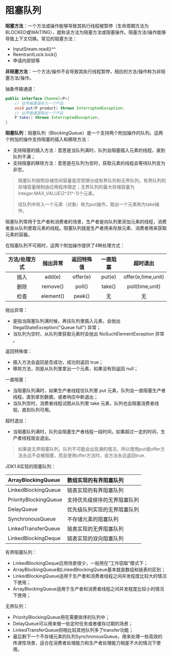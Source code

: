 # 阻塞队列

**阻塞方法**：一个方法或操作能够导致其执行线程被暂停（生命周期方法为BLOCKED或WAITING），就称该方法为阻塞方法或阻塞操作。阻塞方法/操作能够导致上下文切换。常见的阻塞方法：

- InputSream.read()^^
- ReentrantLock.lock()
- 申请内部锁等

**非阻塞方法**：一个方法/操作不会导致其执行线程暂停，相应的方法/操作称为非阻塞方法/操作。

抽象传输通道：

```java
public interface Channel<P>{
    // 往传输通道存入一个产品
    void put(P product) throws InterruptedException;
    // 从传输通道取出一个产品
    P take() throws InterruptedException;
}
```

**阻塞队列**：阻塞队列（BlockingQueue）是一个支持两个附加操作的队列。这两个附加的操作支持阻塞的插入和移除方法：

- 支持阻塞的插入方法：意思是当队列满时，队列会阻塞插入元素的线程，直到队列不满；
- 支持阻塞的移除方法：意思是在队列为空时，获取元素的线程会等待队列变为非空。

> 阻塞队列按照存储空间容量是否受限分成有界队列和无界队列。有界队列的存储容量限制由应用程序限定；无界队列的最大存储容量为Integer.MAX_VALUE(2^31^-1)个元素。
>
> 往队列中存入一个元素（对象）称为put操作，取出一个元素称为take操作。

阻塞队列常用于生产者和消费者的场景，生产者是向队列里添加元素的线程，消费者是从队列里取元素的线程。阻塞队列就是生产者用来存放元素、消费者用来获取元素的容器。

在阻塞队列不可用时，这两个附加操作提供了4种处理方式：

| 方法/处理方式 | 抛出异常  | 返回特殊值 | 一直阻塞 |      超时退出      |
| :-----------: | :-------: | :--------: | :------: | :----------------: |
|     插入      |  add(e)   |  offer(e)  |  put(e)  | offer(e,time,unit) |
|     删除      | remove()  |   poll()   |  take()  |  poll(time,unit)   |
|     检查      | element() |   peek()   |    无    |         无         |

抛出异常：

- 是指当阻塞队列满时候，再往队列里插入元素，会抛出 IllegalStateException("Queue full") 异常；
- 当队列为空时，从队列里获取元素时会抛出 NoSuchElementException 异常 。

返回特殊值：

- 插入方法会返回是否成功，成功则返回 true；
- 移除方法，则是从队列里拿出一个元素，如果没有则返回 null；

一直阻塞：

- 当阻塞队列满时，如果生产者线程往队列里 put 元素，队列会一直阻塞生产者线程，直到拿到数据，或者响应中断退出；
- 当队列空时，消费者线程试图从队列里 take 元素，队列也会阻塞消费者线程，直到队列可用。

超时退出：

- 当阻塞队列满时，队列会阻塞生产者线程一段时间，如果超过一定的时间，生产者线程就会退出。

> 如果是无界阻塞队列，队列不可能会出现满的情况，所以使用put或offer方法永远不会被阻塞，而且使用offer方法时，该方法永远返回true.

JDK1.8实现的阻塞队列：

| ArrayBlockingQueue    | 数组实现的有界阻塞队列       |
| :-------------------- | :--------------------------- |
| LinkedBlockingQueue   | 链表实现的有界阻塞队列       |
| PriorityBlockingQueue | 支持优先级排序的无界阻塞队列 |
| DelayQueue            | 优先级队列实现的无界阻塞队列 |
| SynchronousQueue      | 不存储元素的阻塞队列         |
| LinkedTransferQueue   | 链表实现的无界阻塞队列       |
| LinkedBlockingDeque   | 链表实现的双向阻塞队列       |

有界阻塞队列：

- LinkedBlockingDeque应用场景很少，一般用在“工作窃取”模式下；
- ArrayBlockingQueue和LinkedBlockingQueue基本就是数组和链表的区别；
- LinkedBlockingQueue适用于生产者和消费者线程之间并发程度比较大的情况下使用；
- ArrayBlockingQueue适用于生产者和消费者线程之间并发程度比较小的情况下使用；

无界队列：

- PriorityBlockingQueue用在需要排序的队列中；
- DelayQueue可以用来做一些定时任务或者缓存过期的场景；
- LinkedTransferQueue则相比较其他队列多了transfer功能；
- 最后剩下一个不存储元素的队列SynchronousQueue，用来处理一些高效的传递性场景，适合在消费者处理能力和生产者处理能力相差不大的情况下使用。